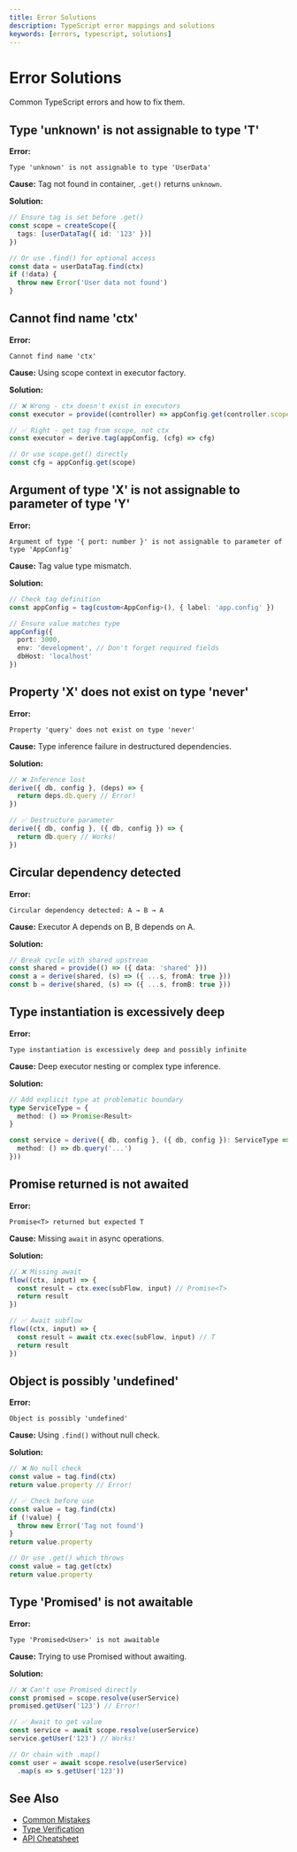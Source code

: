 ```yaml
---
title: Error Solutions
description: TypeScript error mappings and solutions
keywords: [errors, typescript, solutions]
---
```


# Error Solutions

Common TypeScript errors and how to fix them.

## Type 'unknown' is not assignable to type 'T'

**Error:**
```
Type 'unknown' is not assignable to type 'UserData'
```

**Cause:** Tag not found in container, `.get()` returns `unknown`.

**Solution:**
```typescript
// Ensure tag is set before .get()
const scope = createScope({
  tags: [userDataTag({ id: '123' })]
})

// Or use .find() for optional access
const data = userDataTag.find(ctx)
if (!data) {
  throw new Error('User data not found')
}
```

## Cannot find name 'ctx'

**Error:**
```
Cannot find name 'ctx'
```

**Cause:** Using scope context in executor factory.

**Solution:**
```typescript
// ❌ Wrong - ctx doesn't exist in executors
const executor = provide((controller) => appConfig.get(controller.scope))

// ✅ Right - get tag from scope, not ctx
const executor = derive.tag(appConfig, (cfg) => cfg)

// Or use scope.get() directly
const cfg = appConfig.get(scope)
```

## Argument of type 'X' is not assignable to parameter of type 'Y'

**Error:**
```
Argument of type '{ port: number }' is not assignable to parameter of type 'AppConfig'
```

**Cause:** Tag value type mismatch.

**Solution:**
```typescript
// Check tag definition
const appConfig = tag(custom<AppConfig>(), { label: 'app.config' })

// Ensure value matches type
appConfig({
  port: 3000,
  env: 'development', // Don't forget required fields
  dbHost: 'localhost'
})
```

## Property 'X' does not exist on type 'never'

**Error:**
```
Property 'query' does not exist on type 'never'
```

**Cause:** Type inference failure in destructured dependencies.

**Solution:**
```typescript
// ❌ Inference lost
derive({ db, config }, (deps) => {
  return deps.db.query // Error!
})

// ✅ Destructure parameter
derive({ db, config }, ({ db, config }) => {
  return db.query // Works!
})
```

## Circular dependency detected

**Error:**
```
Circular dependency detected: A → B → A
```

**Cause:** Executor A depends on B, B depends on A.

**Solution:**
```typescript
// Break cycle with shared upstream
const shared = provide(() => ({ data: 'shared' }))
const a = derive(shared, (s) => ({ ...s, fromA: true }))
const b = derive(shared, (s) => ({ ...s, fromB: true }))
```

## Type instantiation is excessively deep

**Error:**
```
Type instantiation is excessively deep and possibly infinite
```

**Cause:** Deep executor nesting or complex type inference.

**Solution:**
```typescript
// Add explicit type at problematic boundary
type ServiceType = {
  method: () => Promise<Result>
}

const service = derive({ db, config }, ({ db, config }): ServiceType => ({
  method: () => db.query('...')
}))
```

## Promise returned is not awaited

**Error:**
```
Promise<T> returned but expected T
```

**Cause:** Missing `await` in async operations.

**Solution:**
```typescript
// ❌ Missing await
flow((ctx, input) => {
  const result = ctx.exec(subFlow, input) // Promise<T>
  return result
})

// ✅ Await subflow
flow((ctx, input) => {
  const result = await ctx.exec(subFlow, input) // T
  return result
})
```

## Object is possibly 'undefined'

**Error:**
```
Object is possibly 'undefined'
```

**Cause:** Using `.find()` without null check.

**Solution:**
```typescript
// ❌ No null check
const value = tag.find(ctx)
return value.property // Error!

// ✅ Check before use
const value = tag.find(ctx)
if (!value) {
  throw new Error('Tag not found')
}
return value.property

// Or use .get() which throws
const value = tag.get(ctx)
return value.property
```

## Type 'Promised<T>' is not awaitable

**Error:**
```
Type 'Promised<User>' is not awaitable
```

**Cause:** Trying to use Promised without awaiting.

**Solution:**
```typescript
// ❌ Can't use Promised directly
const promised = scope.resolve(userService)
promised.getUser('123') // Error!

// ✅ Await to get value
const service = await scope.resolve(userService)
service.getUser('123') // Works!

// Or chain with .map()
const user = await scope.resolve(userService)
  .map(s => s.getUser('123'))
```

## See Also

- [Common Mistakes](./common-mistakes.md)
- [Type Verification](./type-verification.md)
- [API Cheatsheet](./api-cheatsheet.md)
